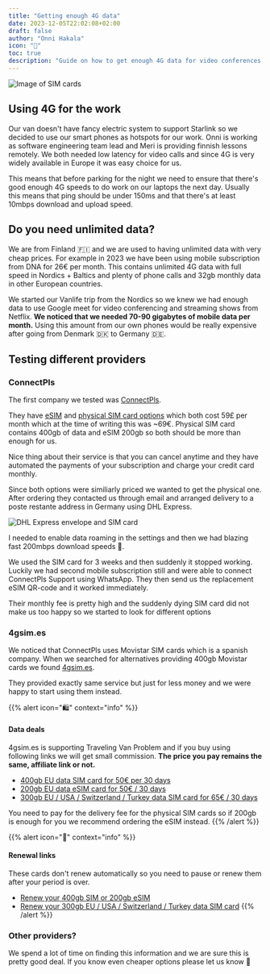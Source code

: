 ```yaml
---
title: "Getting enough 4G data"
date: 2023-12-05T22:02:08+02:00
draft: false
author: "Onni Hakala"
icon: "📶"
toc: true
description: "Guide on how to get enough 4G data for video conferences and streaming"
---
```

![Image of SIM cards](images/guidebook/sim-cards.jpg)
## Using 4G for the work
Our van doesn't have fancy electric system to support Starlink so we decided to use our smart phones as hotspots for our work. Onni is working as software engineering team lead and Meri is providing finnish lessons remotely. We both needed low latency for video calls and since 4G is very widely available in Europe it was easy choice for us.

This means that before parking for the night we need to ensure that there's good enough 4G speeds to do work on our laptops the next day. Usually this means that ping should be under 150ms and that there's at least 10mbps download and upload speed.

## Do you need unlimited data?

We are from Finland 🇫🇮 and we are used to having unlimited data with very cheap prices. For example in 2023 we have been using mobile subscription from DNA for 26€ per month. This contains unlimited 4G data with full speed in Nordics + Baltics and plenty of phone calls and 32gb monthly data in other European countries.

We started our Vanlife trip from the Nordics so we knew we had enough data to use Google meet for video conferencing and streaming shows from Netflix. **We noticed that we needed 70-90 gigabytes of mobile data per month.** Using this amount from our own phones would be really expensive after going from Denmark 🇩🇰 to Germany 🇩🇪.

## Testing different providers
### ConnectPls

The first company we tested was [ConnectPls](https://connectpls.com/).

They have [eSIM](https://connectpls.com/e-sim/) and [physical SIM card options](https://connectpls.com/sim-card-only/) which both cost 59£ per month which at the time of writing this was ~69€. Physical SIM card contains 400gb of data and eSIM 200gb so both should be more than enough for us.

Nice thing about their service is that you can cancel anytime and they have automated the payments of your subscription and charge your credit card monthly.

Since both options were similiarly priced we wanted to get the physical one. After ordering they contacted us through email and arranged delivery to a poste restante address in Germany using DHL Express.

![DHL Express envelope and SIM card](images/guidebook/getting-connectpls-sim.jpeg "ConnectPls SIM card arriving through DHL Express envelope")

I needed to enable data roaming in the settings and then we had blazing fast 200mbps download speeds 🚀.

We used the SIM card for 3 weeks and then suddenly it stopped working. Luckily we had second mobile subscription still and were able to connect ConnectPls Support using WhatsApp. They then send us the replacement eSIM QR-code and it worked immediately.

Their monthly fee is pretty high and the suddenly dying SIM card did not make us too happy so we started to look for different options

### 4gsim.es

We noticed that ConnectPls uses Movistar SIM cards which is a spanish company. When we searched for alternatives providing 400gb Movistar cards we found [4gsim.es](https://4gsim.es/?ref=Onni).

They provided exactly same service but just for less money and we were happy to start using them instead.

{{% alert icon="🛍" context="info" %}}
#### Data deals
4gsim.es is supporting Traveling Van Problem and if you buy using following links we will get small commission. **The price you pay remains the same, affiliate link or not.**
* [400gb EU data SIM card for 50€ per 30 days](https://4gsim.es/product/400gb-datasim-for-europe/?ref=Onni)
* [200gb EU data eSIM card for 50€ / 30 days](https://4gsim.es/product/esim-400gb-internet-spain-europe/?ref=Onni)
* [300gb EU / USA / Switzerland / Turkey data SIM card for 65€ / 30 days](https://4gsim.es/product/esim-400gb-internet-spain-europe/?ref=Onni)

You need to pay for the delivery fee for the physical SIM cards so if 200gb is enough for you we recommend ordering the eSIM instead.
{{% /alert %}}


{{% alert icon="🔄" context="info" %}}
#### Renewal links
These cards don't renew automatically so you need to pause or renew them after your period is over.
* [Renew your 400gb SIM or 200gb eSIM](https://4gsim.es/product/extension-400gb-for-europe/?ref=Onni)
* [Renew your 300gb EU / USA / Switzerland / Turkey data SIM card](https://4gsim.es/product/extension-300gb-for-europe-turkey-usa/?ref=Onni)
{{% /alert %}}

### Other providers?
We spend a lot of time on finding this information and we are sure this is pretty good deal. If you know even cheaper options please let us know 💪

